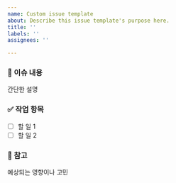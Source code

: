 ```yaml
---
name: Custom issue template
about: Describe this issue template's purpose here.
title: ''
labels: ''
assignees: ''

---
```


### 📌 이슈 내용
간단한 설명

### ✅ 작업 항목
- [ ] 할 일 1
- [ ] 할 일 2

### 💬 참고
예상되는 영향이나 고민
